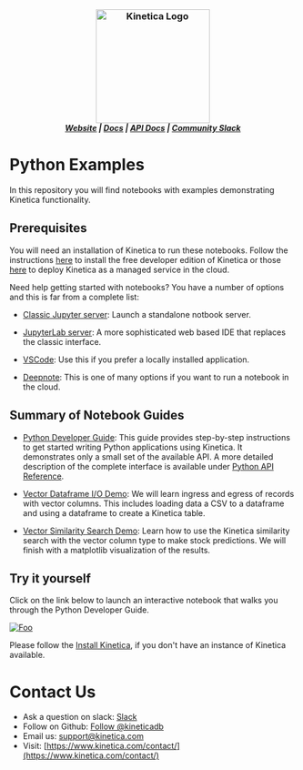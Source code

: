 <h3 align="center" style="margin:0px">
    <img width="200" src="../_assets/images/logo_purple.png" alt="Kinetica Logo"/>
</h3>
<h5 align="center" style="margin:0px">
    <a href="https://www.kinetica.com/">Website</a>
    <span> | </span>
    <a href="https://docs.kinetica.com/7.2/">Docs</a>
    <span> | </span>
    <a href="https://docs.kinetica.com/7.2/api/">API Docs</a>
    <span> | </span>
    <a href="https://join.slack.com/t/kinetica-community/shared_invite/zt-1bt9x3mvr-uMKrXlSDXfy3oU~sKi84qg">Community Slack</a>   
</h5>

# Python Examples

In this repository you will find notebooks with examples demonstrating Kinetica functionality.

## Prerequisites

You will need an installation of Kinetica to run these notebooks. Follow the instructions [here](https://www.kinetica.com/try/) to install the free developer edition of Kinetica or those [here](https://www.kinetica.com/platform/azure/) to deploy Kinetica as a managed service in the cloud.

Need help getting started with notebooks? You have a number of options and this is far from a complete list:

* [Classic Jupyter server](https://jupyter-notebook.readthedocs.io/en/stable/notebook.html): Launch a standalone notbook server.

* [JupyterLab server](https://jupyterlab.readthedocs.io/en/latest/getting_started/overview.html): A more sophisticated web based IDE that replaces the classic interface.

* [VSCode](https://code.visualstudio.com/blogs/2021/11/08/custom-notebooks): Use this if you prefer a locally installed application.

* [Deepnote](https://deepnote.com/docs): This is one of many options if you want to run a notebook in the cloud.


## Summary of Notebook Guides

* [Python Developer Guide](python_dev_guide.ipynb): This guide provides step-by-step instructions to get started writing Python applications using Kinetica. It demonstrates only a small set of the available API. A more detailed description of the complete interface is available under [Python API Reference](https://docs.kinetica.com/7.1/api/python/).

* [Vector Dataframe I/O Demo](python_vector_io.ipynb): We will learn ingress and egress of records with vector columns. This includes loading data a CSV to a dataframe and using a dataframe to create a Kinetica table.

* [Vector Similarity Search Demo](python_vector_search.ipynb): Learn how to use the Kinetica similarity search with the vector column type to make stock predictions. We will finish with a matplotlib visualization of the results.

## Try it yourself

Click on the link below to launch an interactive notebook that walks you through the Python Developer Guide.

[![Foo](https://deepnote.com/buttons/launch-in-deepnote-white.svg)][DEEPNOTE]

[DEEPNOTE]: https://deepnote.com/@hari-subhash-a4ca/Kinetica-Developers-Guide-3504dc9a-cf94-4c79-ba37-d319423beb20

Please follow the [Install Kinetica](https://github.com/kineticadb/examples#install-kinetica), if you don't have an instance of Kinetica available.

# Contact Us

* Ask a question on slack: [Slack](https://join.slack.com/t/kinetica-community/shared_invite/zt-1bt9x3mvr-uMKrXlSDXfy3oU~sKi84qg)
* Follow on Github: [Follow @kineticadb](https://github.com/kineticadb)
* Email us: [support@kinetica.com](mailto:support@kinetica.com)
* Visit: [https://www.kinetica.com/contact/](https://www.kinetica.com/contact/)
